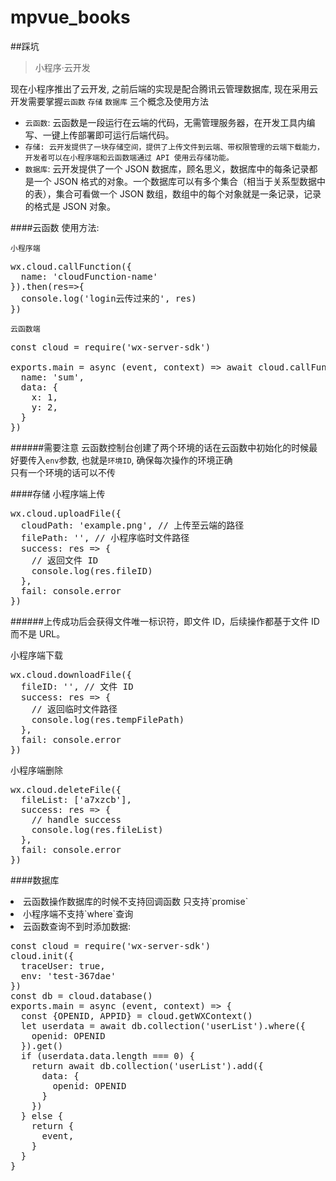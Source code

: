 # mpvue_books

##踩坑

> 小程序·云开发 

现在小程序推出了云开发, 之前后端的实现是配合腾讯云管理数据库, 现在采用云开发需要掌握`云函数` `存储` `数据库` 三个概念及使用方法
<ul>
<li><code>云函数</code>: 云函数是一段运行在云端的代码，无需管理服务器，在开发工具内编写、一键上传部署即可运行后端代码。</li>
<li><code>存储: 云开发提供了一块存储空间，提供了上传文件到云端、带权限管理的云端下载能力，开发者可以在小程序端和云函数端通过 API 使用云存储功能。</code></li>
<li><code>数据库</code>: 云开发提供了一个 JSON 数据库，顾名思义，数据库中的每条记录都是一个 JSON 格式的对象。一个数据库可以有多个集合（相当于关系型数据中的表），集合可看做一个 JSON 数组，数组中的每个对象就是一条记录，记录的格式是 JSON 对象。</li>
</ul>

####云函数
使用方法:

`小程序端`
<pre>
wx.cloud.callFunction({
  name: 'cloudFunction-name'
}).then(res=>{
  console.log('login云传过来的', res)
})
</pre>
`云函数端`
<pre>
const cloud = require('wx-server-sdk')

exports.main = async (event, context) => await cloud.callFunction({
  name: 'sum',
  data: {
    x: 1,
    y: 2,
  }
})
</pre>

######需要注意
云函数控制台创建了两个环境的话在云函数中初始化的时候最好要传入`env`参数, 也就是`环境ID`, 
确保每次操作的环境正确  
只有一个环境的话可以不传

####存储
小程序端上传
<pre>
wx.cloud.uploadFile({
  cloudPath: 'example.png', // 上传至云端的路径
  filePath: '', // 小程序临时文件路径
  success: res => {
    // 返回文件 ID
    console.log(res.fileID)
  },
  fail: console.error
})
</pre>
######上传成功后会获得文件唯一标识符，即文件 ID，后续操作都基于文件 ID 而不是 URL。

小程序端下载
<pre>
wx.cloud.downloadFile({
  fileID: '', // 文件 ID
  success: res => {
    // 返回临时文件路径
    console.log(res.tempFilePath)
  },
  fail: console.error
})
</pre>

小程序端删除
<pre>
wx.cloud.deleteFile({
  fileList: ['a7xzcb'],
  success: res => {
    // handle success
    console.log(res.fileList)
  },
  fail: console.error
})
</pre>

####数据库

<li>云函数操作数据库的时候不支持回调函数 只支持`promise`</li>
<li>小程序端不支持`where`查询</li>
<li>云函数查询不到时添加数据:</li>
<pre>
const cloud = require('wx-server-sdk')
cloud.init({
  traceUser: true,
  env: 'test-367dae'
})
const db = cloud.database()
exports.main = async (event, context) => {
  const {OPENID, APPID} = cloud.getWXContext()
  let userdata = await db.collection('userList').where({
    openid: OPENID
  }).get()
  if (userdata.data.length === 0) {
    return await db.collection('userList').add({
      data: {
        openid: OPENID
      }
    })
  } else {
    return {
      event,
    }
  }
}
</pre>
